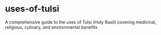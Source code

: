 # uses-of-tulsi
A comprehensive guide to the uses of Tulsi (Holy Basil) covering medicinal, religious, culinary, and environmental benefits
